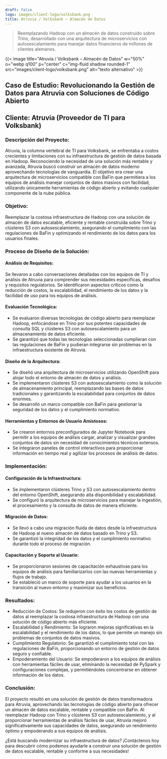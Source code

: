 ```yaml
---
draft: false
logo: images/client-logo/volksbank.png
title: Atruvia / Volksbank – Almacén de Datos
---
```


> Reemplazando Hadoop con un almacén de datos construido sobre Trino, desarrollado con una arquitectura de microservicios con autosescalamiento para manejar datos financieros de millones de clientes alemanes.

{{< image title="Atruvia / Volksbank – Almacén de Datos" w="50%" o="webp q100" p="center" c="img-fluid shadow rounded-1" src="images/client-logo/volksbank.png" alt="texto alternativo" >}}

## Caso de Estudio: Revolucionando la Gestión de Datos para Atruvia con Soluciones de Código Abierto

## Cliente: Atruvia (Proveedor de TI para Volksbank)

### Descripción del Proyecto:

Atruvia, la columna vertebral de TI para Volksbank, se enfrentaba a costos crecientes y limitaciones con su infraestructura de gestión de datos basada en Hadoop. Reconociendo la necesidad de una solución más rentable y avanzada, Atruvia buscó construir un almacén de datos moderno aprovechando tecnologías de vanguardia. El objetivo era crear una arquitectura de microservicios compatible con BaFin que permitiera a los equipos de análisis manejar conjuntos de datos masivos con facilidad, utilizando únicamente herramientas de código abierto y evitando cualquier componente de la nube pública.

### Objetivo:

Reemplazar la costosa infraestructura de Hadoop con una solución de almacén de datos escalable, eficiente y rentable construida sobre Trino y clústeres S3 con autosescalamiento, asegurando el cumplimiento con las regulaciones de BaFin y optimizando el rendimiento de los datos para los usuarios finales.

### Proceso de Diseño de la Solución:

#### Análisis de Requisitos:

Se llevaron a cabo conversaciones detalladas con los equipos de TI y análisis de Atruvia para comprender sus necesidades específicas, desafíos y requisitos regulatorios.
Se identificaron aspectos críticos como la reducción de costos, la escalabilidad, el rendimiento de los datos y la facilidad de uso para los equipos de análisis.

#### Evaluación Tecnológica:

- Se evaluaron diversas tecnologías de código abierto para reemplazar Hadoop, enfocándose en Trino por sus potentes capacidades de consulta SQL y clústeres S3 con autosescalamiento para un almacenamiento de datos eficiente.
- Se garantizó que todas las tecnologías seleccionadas cumplieran con las regulaciones de BaFin y pudieran integrarse sin problemas en la infraestructura existente de Atruvia.

#### Diseño de la Arquitectura:

- Se diseñó una arquitectura de microservicios utilizando OpenShift para alojar todo el entorno de almacén de datos y análisis.
- Se implementaron clústeres S3 con autosescalamiento como la solución de almacenamiento principal, reemplazando las bases de datos tradicionales y garantizando la escalabilidad para conjuntos de datos enormes.
- Se desarrolló un marco compatible con BaFin para gestionar la seguridad de los datos y el cumplimiento normativo.

#### Herramientas y Entornos de Usuario Amistosos:

- Se crearon entornos preconfigurados de Jupyter Notebook para permitir a los equipos de análisis cargar, analizar y visualizar grandes conjuntos de datos sin necesidad de conocimientos técnicos extensos.
- Se integraron paneles de control interactivos para proporcionar información en tiempo real y agilizar los procesos de análisis de datos.

### Implementación:

#### Configuración de la Infraestructura:

- Se implementaron clústeres Trino y S3 con autosescalamiento dentro del entorno OpenShift, asegurando alta disponibilidad y escalabilidad.
- Se configuró la arquitectura de microservicios para manejar la ingestión, el procesamiento y la consulta de datos de manera eficiente.

#### Migración de Datos:

- Se llevó a cabo una migración fluida de datos desde la infraestructura de Hadoop al nuevo almacén de datos basado en Trino y S3.
- Se garantizó la integridad de los datos y el cumplimiento normativo durante todo el proceso de migración.

#### Capacitación y Soporte al Usuario:

- Se proporcionaron sesiones de capacitación exhaustivas para los equipos de análisis para familiarizarlos con las nuevas herramientas y flujos de trabajo.
- Se estableció un marco de soporte para ayudar a los usuarios en la transición al nuevo entorno y maximizar sus beneficios.

### Resultados:

- Reducción de Costos: Se redujeron con éxito los costos de gestión de datos al reemplazar la costosa infraestructura de Hadoop con una solución de código abierto más eficiente.
- Escalabilidad y Rendimiento: Se lograron mejoras significativas en la escalabilidad y el rendimiento de los datos, lo que permite un manejo sin problemas de conjuntos de datos masivos.
- Cumplimiento Regulatorio: Se garantizó el cumplimiento total con las regulaciones de BaFin, proporcionando un entorno de gestión de datos seguro y confiable.
- Empoderamiento del Usuario: Se empoderaron a los equipos de análisis con herramientas fáciles de usar, eliminando la necesidad de PySpark y configuraciones complejas, y permitiéndoles concentrarse en obtener información de los datos.

### Conclusión:

El proyecto resultó en una solución de gestión de datos transformadora para Atruvia, aprovechando las tecnologías de código abierto para ofrecer un almacén de datos escalable, rentable y compatible con BaFin. Al reemplazar Hadoop con Trino y clústeres S3 con autosescalamiento, y al proporcionar herramientas de análisis fáciles de usar, Atruvia mejoró significativamente sus capacidades de datos, asegurando un rendimiento óptimo y empoderando a sus equipos de análisis.

¿Está buscando modernizar su infraestructura de datos? ¡Contáctenos hoy para descubrir cómo podemos ayudarle a construir una solución de gestión de datos escalable, rentable y conforme a sus necesidades!
